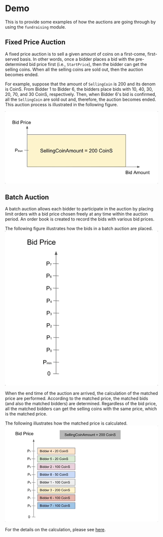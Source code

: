 # Demo

This is to provide some examples of how the auctions are going through by using the `fundraising` module.

## Fixed Price Auction
A fixed price auction is to sell a given amount of coins on a first-come, first-served basis.
In other words, once a bidder places a bid with the pre-determined bid price first (i.e., `StartPrice`), then the bidder can get the selling coins. 
When all the selling coins are sold out, then the auction becomes ended. 

For example, suppose that the amount of `SellingCoin` is 200 and its denom is CoinS. 
From Bidder 1 to Bidder 6, the bidders place bids with 10, 40, 30, 20, 70, and 30 CoinS, respectively.
Then, when Bidder 6's bid is confirmed, all the `SellingCoin` are sold out and, therefore, the auction becomes ended.
This auction process is illustrated in the following figure.

![alt text][fixedPriceAuction_example]


## Batch Auction
A batch auction allows each bidder to participate in the auction by placing limit orders with a bid price chosen freely at any time within the auction period. 
An order book is created to record the bids with various bid prices.

The following figure illustrates how the bids in a batch auction are placed. 
![alt text][batchAuction_bid_example]


When the end time of the auction are arrived, the calculation of the matched price are performed.
According to the matched price, the matched bids (and also the matched bidders) are determined. 
Regardless of the bid price, all the matched bidders can get the selling coins with the same price, which is the matched price.

The following illustrates how the matched price is calculated.
![alt text][batchAuction_cal_example]

For the details on the calculation, please see [here](/x/fundraising/spec/05_end_block.md).


[fixedPriceAuction_example]: ./figures/FixedPriceAuction_bid_example.gif "Example of Fixed Price Auction"
[batchAuction_bid_example]: ./figures/BatchAuction_bid_example.gif "Example of Bidding to Batch Auction"
[batchAuction_cal_example]: ./figures/BatchAuction_cal_example.gif "Example of Matched Price Calculation in Batch Auction"
